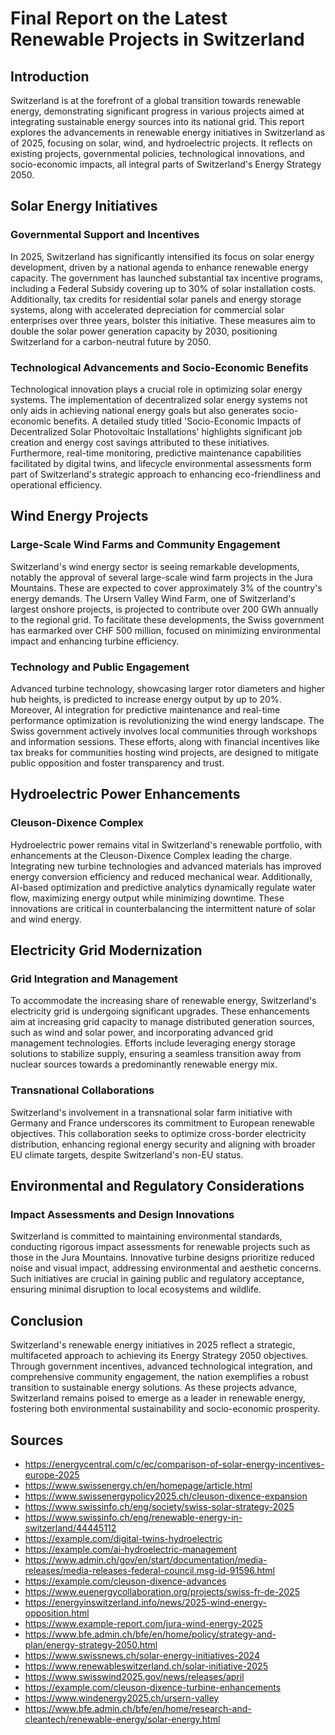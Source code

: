 # Final Report on the Latest Renewable Projects in Switzerland

## Introduction

Switzerland is at the forefront of a global transition towards renewable energy, demonstrating significant progress in various projects aimed at integrating sustainable energy sources into its national grid. This report explores the advancements in renewable energy initiatives in Switzerland as of 2025, focusing on solar, wind, and hydroelectric projects. It reflects on existing projects, governmental policies, technological innovations, and socio-economic impacts, all integral parts of Switzerland's Energy Strategy 2050.

## Solar Energy Initiatives

### Governmental Support and Incentives

In 2025, Switzerland has significantly intensified its focus on solar energy development, driven by a national agenda to enhance renewable energy capacity. The government has launched substantial tax incentive programs, including a Federal Subsidy covering up to 30% of solar installation costs. Additionally, tax credits for residential solar panels and energy storage systems, along with accelerated depreciation for commercial solar enterprises over three years, bolster this initiative. These measures aim to double the solar power generation capacity by 2030, positioning Switzerland for a carbon-neutral future by 2050.

### Technological Advancements and Socio-Economic Benefits

Technological innovation plays a crucial role in optimizing solar energy systems. The implementation of decentralized solar energy systems not only aids in achieving national energy goals but also generates socio-economic benefits. A detailed study titled 'Socio-Economic Impacts of Decentralized Solar Photovoltaic Installations' highlights significant job creation and energy cost savings attributed to these initiatives. Furthermore, real-time monitoring, predictive maintenance capabilities facilitated by digital twins, and lifecycle environmental assessments form part of Switzerland's strategic approach to enhancing eco-friendliness and operational efficiency.

## Wind Energy Projects

### Large-Scale Wind Farms and Community Engagement

Switzerland's wind energy sector is seeing remarkable developments, notably the approval of several large-scale wind farm projects in the Jura Mountains. These are expected to cover approximately 3% of the country's energy demands. The Ursern Valley Wind Farm, one of Switzerland's largest onshore projects, is projected to contribute over 200 GWh annually to the regional grid. To facilitate these developments, the Swiss government has earmarked over CHF 500 million, focused on minimizing environmental impact and enhancing turbine efficiency.

### Technology and Public Engagement

Advanced turbine technology, showcasing larger rotor diameters and higher hub heights, is predicted to increase energy output by up to 20%. Moreover, AI integration for predictive maintenance and real-time performance optimization is revolutionizing the wind energy landscape. The Swiss government actively involves local communities through workshops and information sessions. These efforts, along with financial incentives like tax breaks for communities hosting wind projects, are designed to mitigate public opposition and foster transparency and trust.

## Hydroelectric Power Enhancements

### Cleuson-Dixence Complex

Hydroelectric power remains vital in Switzerland's renewable portfolio, with enhancements at the Cleuson-Dixence Complex leading the charge. Integrating new turbine technologies and advanced materials has improved energy conversion efficiency and reduced mechanical wear. Additionally, AI-based optimization and predictive analytics dynamically regulate water flow, maximizing energy output while minimizing downtime. These innovations are critical in counterbalancing the intermittent nature of solar and wind energy.

## Electricity Grid Modernization

### Grid Integration and Management

To accommodate the increasing share of renewable energy, Switzerland's electricity grid is undergoing significant upgrades. These enhancements aim at increasing grid capacity to manage distributed generation sources, such as wind and solar power, and incorporating advanced grid management technologies. Efforts include leveraging energy storage solutions to stabilize supply, ensuring a seamless transition away from nuclear sources towards a predominantly renewable energy mix.

### Transnational Collaborations

Switzerland's involvement in a transnational solar farm initiative with Germany and France underscores its commitment to European renewable objectives. This collaboration seeks to optimize cross-border electricity distribution, enhancing regional energy security and aligning with broader EU climate targets, despite Switzerland's non-EU status.

## Environmental and Regulatory Considerations

### Impact Assessments and Design Innovations

Switzerland is committed to maintaining environmental standards, conducting rigorous impact assessments for renewable projects such as those in the Jura Mountains. Innovative turbine designs prioritize reduced noise and visual impact, addressing environmental and aesthetic concerns. Such initiatives are crucial in gaining public and regulatory acceptance, ensuring minimal disruption to local ecosystems and wildlife.

## Conclusion

Switzerland's renewable energy initiatives in 2025 reflect a strategic, multifaceted approach to achieving its Energy Strategy 2050 objectives. Through government incentives, advanced technological integration, and comprehensive community engagement, the nation exemplifies a robust transition to sustainable energy solutions. As these projects advance, Switzerland remains poised to emerge as a leader in renewable energy, fostering both environmental sustainability and socio-economic prosperity.

## Sources

- https://energycentral.com/c/ec/comparison-of-solar-energy-incentives-europe-2025
- https://www.swissenergy.ch/en/homepage/article.html
- https://www.swissenergypolicy2025.ch/cleuson-dixence-expansion
- https://www.swissinfo.ch/eng/society/swiss-solar-strategy-2025
- https://www.swissinfo.ch/eng/renewable-energy-in-switzerland/44445112
- https://example.com/digital-twins-hydroelectric
- https://example.com/ai-hydroelectric-management
- https://www.admin.ch/gov/en/start/documentation/media-releases/media-releases-federal-council.msg-id-91596.html
- https://example.com/cleuson-dixence-advances
- https://www.euenergycollaboration.org/projects/swiss-fr-de-2025
- https://energyinswitzerland.info/news/2025-wind-energy-opposition.html
- https://www.example-report.com/jura-wind-energy-2025
- https://www.bfe.admin.ch/bfe/en/home/policy/strategy-and-plan/energy-strategy-2050.html
- https://www.swissnews.ch/solar-energy-initiatives-2024
- https://www.renewableswitzerland.ch/solar-initiative-2025
- https://www.swisswind2025.gov/news/releases/april
- https://example.com/cleuson-dixence-turbine-enhancements
- https://www.windenergy2025.ch/ursern-valley
- https://www.bfe.admin.ch/bfe/en/home/research-and-cleantech/renewable-energy/solar-energy.html